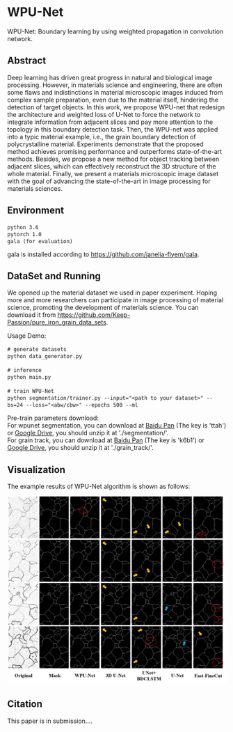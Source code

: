 # WPU-Net
WPU-Net: Boundary learning by using weighted propagation in convolution network.
<!-- This is the pytorch implementation of algorithm in paper https://arxiv.org/pdf/1905.09226.pdf. -->

## Abstract
Deep learning has driven great progress in natural and biological image processing. However, in materials science and engineering, there are often some flaws and indistinctions in material microscopic images induced from complex sample preparation, even due to the material itself, hindering the detection of target objects. In this work, we propose WPU-net that redesign the architecture and weighted loss of U-Net to force the network to integrate information from adjacent slices and pay more attention to the topology in this boundary detection task. Then, the WPU-net was applied into a typic material example, i.e., the grain boundary detection of polycrystalline material. Experiments demonstrate that the proposed method achieves promising performance and outperforms state-of-the-art methods. Besides, we propose a new method for object tracking between adjacent slices, which can effectively reconstruct the 3D structure of the whole material. Finally, we present a materials microscopic image dataset with the goal of advancing the state-of-the-art in image processing for materials sciences.

## Environment

    python 3.6
    pytorch 1.0
    gala (for evaluation)

gala is installed according to https://github.com/janelia-flyem/gala.


## DataSet and Running

We opened up the material dataset we used in paper experiment. Hoping more and more researchers can participate in image processing of material science, promoting the development of materials science. You can download it from https://github.com/Keep-Passion/pure_iron_grain_data_sets.

Usage Demo:

    # generate datasets
    python data_generator.py
    
    # inference
    python main.py

    # train WPU-Net
    python segmentation/trainer.py --input="<path to your dataset>" --bs=24 --loss="<abw/cbw>" --epochs 500 --ml

Pre-train parameters download:  
For wpunet segmentation, you can download at [Baidu Pan](https://pan.baidu.com/s/1_xCiSQe0tXhDP0cMnUPp5A) (The key is 'ttah') or [Google Drive](https://drive.google.com/file/d/1Gc2j-DrJhX0E4fnvRItf95o0BXWQa-wr/view?usp=sharing), you should unzip it at './segmentation/'.   
For grain track, you can download at [Baidu Pan](https://pan.baidu.com/s/1hBVOt21wxi_8HUOlPyg_Vw) (The key is 'k6b1') or [Google Drive](https://drive.google.com/file/d/1dhwSwmxDKBwub9Wi4DPXpJotnHrNOyaL/view?usp=sharing), you should unzip it at './grain_track/'.   

## Visualization

The example results of WPU-Net algorithm is shown as follows: 

<p align = "center">
<img src="https://raw.githubusercontent.com/clovermini/MarkdownPhotos/master/WPUnet.png">
</p>

## Citation
<!--
If you find our work is useful for your research, Please be kind to cite it. Thanks. 

    Ma B, Liu C, Wei X, et al. WPU-Net: Boundary learning by using weighted propagation in convolution network[J]. arXiv preprint arXiv:1905.09226, 2019.
-->
This paper is in submission....
